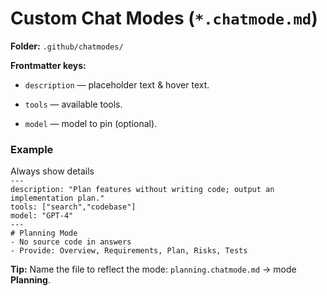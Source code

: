 # Custom Chat Modes (`*.chatmode.md`)

**Folder:** `.github/chatmodes/`

**Frontmatter keys:**

- `description` — placeholder text & hover text.

- `tools` — available tools.

- `model` — model to pin (optional).

### **Example**

Always show details  
`---`  
`description: "Plan features without writing code; output an implementation plan."`  
`tools: ["search","codebase"]`  
`model: "GPT-4"`  
`---`  
`# Planning Mode`  
`- No source code in answers`  
`- Provide: Overview, Requirements, Plan, Risks, Tests`

**Tip:** Name the file to reflect the mode: `planning.chatmode.md` → mode **Planning**.  

